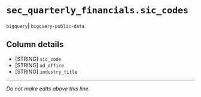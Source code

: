 # `sec_quarterly_financials.sic_codes`
`bigquery`| `bigquery-public-data`

## Column details
* [STRING]    `sic_code`
* [STRING]    `ad_office`
* [STRING]    `industry_title`

-------------------------------------------------------------------------------
*Do not make edits above this line.*
